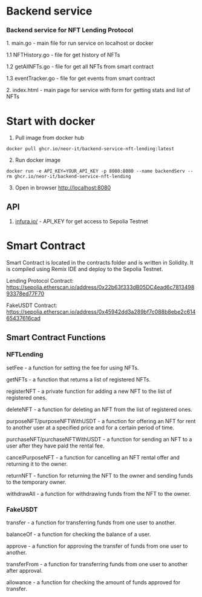 # Backend service
### Backend service for NFT Lending Protocol
<p/> 1. main.go - main file for run service on localhost or docker
<p/> 1.1 NFTHistory.go - file for get history of NFTs
<p/> 1.2 getAllNFTs.go - file for get all NFTs from smart contract
<p/> 1.3 eventTracker.go - file for get events from smart contract
<p/> 2. index.html - main page for service with form for getting stats and list of NFTs

# Start with docker
1. Pull image from docker hub
```
docker pull ghcr.io/neor-it/backend-service-nft-lending:latest
```
2. Run docker image
```
docker run -e API_KEY=YOUR_API_KEY -p 8080:8080 --name backendServ --rm ghcr.io/neor-it/backend-service-nft-lending
```
3. Open in browser <a href="http://localhost:8080">http://localhost:8080</a>

## API
1. <a href="https://www.infura.io/">infura.io/</a> - API_KEY for get access to Sepolia Testnet

# Smart Contract
Smart Contract is located in the contracts folder and is written in Solidity. It is compiled using Remix IDE and deploy to the Sepolia Testnet.

Lending Protocol Contract: https://sepolia.etherscan.io/address/0x22b63f333dB05DC4ead6c781349893378ed77F70

FakeUSDT Contract: https://sepolia.etherscan.io/address/0x45942dd3a289bf7c088b8ebe2c61465437616cad

## Smart Contract Functions
### NFTLending
<p/> setFee - a function for setting the fee for using NFTs.
<p/> getNFTs - a function that returns a list of registered NFTs.
<p/> registerNFT - a private function for adding a new NFT to the list of registered ones.
<p/> deleteNFT - a function for deleting an NFT from the list of registered ones.
<p/> purposeNFT/purposeNFTWithUSDT - a function for offering an NFT for rent to another user at a specified price and for a certain period of time.
<p/> purchaseNFT/purchaseNFTWithUSDT - a function for sending an NFT to a user after they have paid the rental fee.
<p/> cancelPurposeNFT - a function for cancelling an NFT rental offer and returning it to the owner.
<p/> returnNFT - function for returning the NFT to the owner and sending funds to the temporary owner.
<p/> withdrawAll - a function for withdrawing funds from the NFT to the owner.

### FakeUSDT
<p/> transfer - a function for transferring funds from one user to another.
<p/> balanceOf - a function for checking the balance of a user.
<p/> approve - a function for approving the transfer of funds from one user to another.
<p/> transferFrom - a function for transferring funds from one user to another after approval.
<p/> allowance - a function for checking the amount of funds approved for transfer.